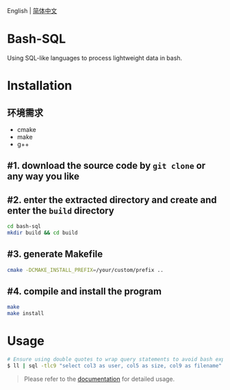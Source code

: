 English | [简体中文](README_zh-CN.md)

# Bash-SQL

Using SQL-like languages to process lightweight data in bash.

# Installation

## 环境需求

- cmake
- make
- g++

## #1. download the source code by `git clone` or any way you like

## #2. enter the extracted directory and create and enter the `build` directory

```bash
cd bash-sql
mkdir build && cd build
```

## #3. generate Makefile

```bash
cmake -DCMAKE_INSTALL_PREFIX=/your/custom/prefix ..
```

## #4. compile and install the program

```bash
make
make install
```

# Usage

```bash
# Ensure using double quotes to wrap query statements to avoid bash expanding * or any characters
$ ll | sql -tlc9 "select col3 as user, col5 as size, col9 as filename"
```

> Please refer to the [documentation](docs/README.md) for detailed usage.